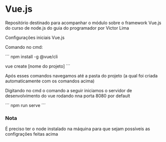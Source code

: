 # Vue.js

Repositório destinado para acompanhar o módulo sobre o framework Vue.js do curso de node.js do guia do programador por Victor Lima

Configurações iniciais Vue.js

Comando no cmd:

´´´
npm install -g @vue/cli

vue create [nome do projeto]
´´´

Após esses comandos navegamos até a pasta do projeto (a qual foi criada automaticamente com os comandos acima)

Digitando no cmd o comando a seguir iniciamos o servidor de desenvolvimento do vue rodando nna porta 8080 por default

´´´
npm run serve
´´´

### Nota

É preciso ter o node instalado na máquina para que sejam possíveis as configrações feitas acima
